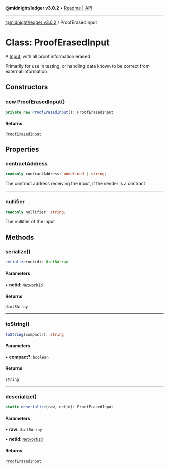 **@midnight/ledger v3.0.2** • [Readme](../README.md) \| [API](../globals.md)

***

[@midnight/ledger v3.0.2](../README.md) / ProofErasedInput

# Class: ProofErasedInput

A [Input](Input.md), with all proof information erased

Primarily for use in testing, or handling data known to be correct from
external information

## Constructors

### new ProofErasedInput()

```ts
private new ProofErasedInput(): ProofErasedInput
```

#### Returns

[`ProofErasedInput`](ProofErasedInput.md)

## Properties

### contractAddress

```ts
readonly contractAddress: undefined | string;
```

The contract address receiving the input, if the sender is a contract

***

### nullifier

```ts
readonly nullifier: string;
```

The nullifier of the input

## Methods

### serialize()

```ts
serialize(netid): Uint8Array
```

#### Parameters

• **netid**: [`NetworkId`](../enumerations/NetworkId.md)

#### Returns

`Uint8Array`

***

### toString()

```ts
toString(compact?): string
```

#### Parameters

• **compact?**: `boolean`

#### Returns

`string`

***

### deserialize()

```ts
static deserialize(raw, netid): ProofErasedInput
```

#### Parameters

• **raw**: `Uint8Array`

• **netid**: [`NetworkId`](../enumerations/NetworkId.md)

#### Returns

[`ProofErasedInput`](ProofErasedInput.md)
